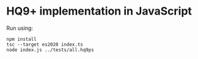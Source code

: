 # HQ9+ implementation in JavaScript

Run using:

```
npm install
tsc --target es2020 index.ts
node index.js ../tests/all.hq9ps
```
